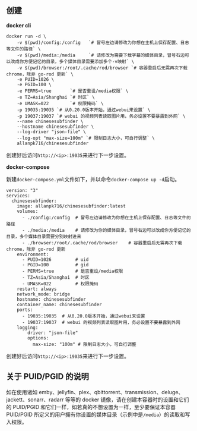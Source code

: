 ## 创建

**docker cli**

```
docker run -d \
    -v $(pwd)/config:/config   `# 冒号左边请修改为你想在主机上保存配置、日志等文件的路径` \
    -v $(pwd)/media:/media     `# 请修改为需要下载字幕的媒体目录，冒号右边可以改成你方便记忆的目录，多个媒体目录需要添加多个-v映射` \
    -v $(pwd)/browser:/root/.cache/rod/browser `# 容器重启后无需再次下载 chrome，除非 go-rod 更新` \
    -e PUID=1026 \
    -e PGID=100 \
    -e PERMS=true       `# 是否重设/media权限` \
    -e TZ=Asia/Shanghai `# 时区` \
    -e UMASK=022        `# 权限掩码` \
    -p 19035:19035 `# 从0.20.0版本开始，通过webui来设置` \
    -p 19037:19037 `# webui 的视频列表读取图片用，务必设置不要暴露到外网` \
    --name chinesesubfinder \
    --hostname chinesesubfinder \
    --log-driver "json-file" \
    --log-opt "max-size=100m" `# 限制日志大小，可自行调整` \
    allanpk716/chinesesubfinder
```

创建好后访问`http://<ip>:19035`来进行下一步设置。

**docker-compose**

新建`docker-compose.yml`文件如下，并以命令`docker-compose up -d`启动。

```
version: "3"
services:
  chinesesubfinder:
    image: allanpk716/chinesesubfinder:latest
    volumes:
      - ./config:/config  # 冒号左边请修改为你想在主机上保存配置、日志等文件的路径
      - ./media:/media    # 请修改为你的媒体目录，冒号右边可以改成你方便记忆的目录，多个媒体目录需要分别映射进来
      - ./browser:/root/.cache/rod/browser    # 容器重启后无需再次下载 chrome，除非 go-rod 更新
    environment:
      - PUID=1026         # uid
      - PGID=100          # gid
      - PERMS=true        # 是否重设/media权限
      - TZ=Asia/Shanghai  # 时区
      - UMASK=022         # 权限掩码
    restart: always
    network_mode: bridge
    hostname: chinesesubfinder
    container_name: chinesesubfinder
    ports:
      - 19035:19035  # 从0.20.0版本开始，通过webui来设置
      - 19037:19037  # webui 的视频列表读取图片用，务必设置不要暴露到外网
    logging:
        driver: "json-file"
        options:
          max-size: "100m" # 限制日志大小，可自行调整
```

创建好后访问`http://<ip>:19035`来进行下一步设置。

## 关于 PUID/PGID 的说明

如在使用诸如 emby、jellyfin、plex、qbittorrent、transmission、deluge、jackett、sonarr、radarr 等等的 docker 镜像，请在创建本容器时的设置和它们的 PUID/PGID 和它们一样，如若真的不想设置为一样，至少要保证本容器 PUID/PGID 所定义的用户拥有你设置的媒体目录（示例中是`/media`）的读取和写入权限。
